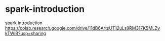 # spark-introduction
spark introduction
https://colab.research.google.com/drive/11dB6ArtsUT12uLs9RM317K5MLZvkTWiB?usp=sharing
